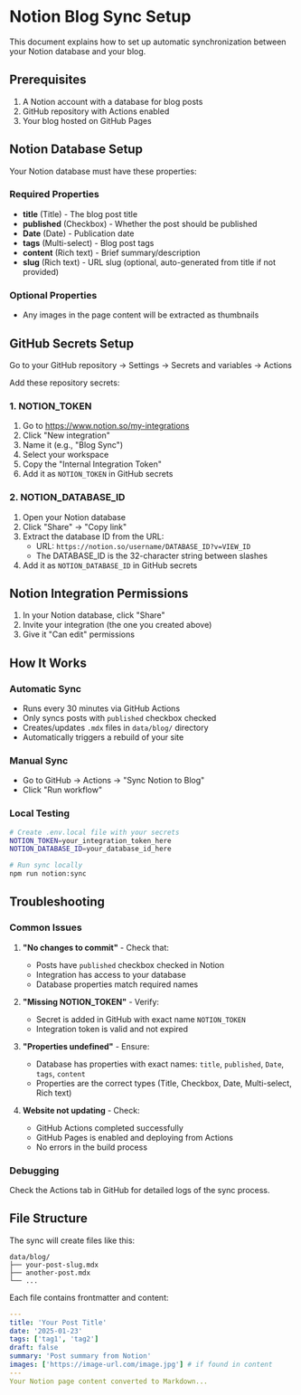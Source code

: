 # Notion Blog Sync Setup

This document explains how to set up automatic synchronization between your Notion database and your blog.

## Prerequisites

1. A Notion account with a database for blog posts
2. GitHub repository with Actions enabled
3. Your blog hosted on GitHub Pages

## Notion Database Setup

Your Notion database must have these properties:

### Required Properties

- **title** (Title) - The blog post title
- **published** (Checkbox) - Whether the post should be published
- **Date** (Date) - Publication date
- **tags** (Multi-select) - Blog post tags
- **content** (Rich text) - Brief summary/description
- **slug** (Rich text) - URL slug (optional, auto-generated from title if not provided)

### Optional Properties

- Any images in the page content will be extracted as thumbnails

## GitHub Secrets Setup

Go to your GitHub repository → Settings → Secrets and variables → Actions

Add these repository secrets:

### 1. NOTION_TOKEN

1. Go to https://www.notion.so/my-integrations
2. Click "New integration"
3. Name it (e.g., "Blog Sync")
4. Select your workspace
5. Copy the "Internal Integration Token"
6. Add it as `NOTION_TOKEN` in GitHub secrets

### 2. NOTION_DATABASE_ID

1. Open your Notion database
2. Click "Share" → "Copy link"
3. Extract the database ID from the URL:
   - URL: `https://notion.so/username/DATABASE_ID?v=VIEW_ID`
   - The DATABASE_ID is the 32-character string between slashes
4. Add it as `NOTION_DATABASE_ID` in GitHub secrets

## Notion Integration Permissions

1. In your Notion database, click "Share"
2. Invite your integration (the one you created above)
3. Give it "Can edit" permissions

## How It Works

### Automatic Sync

- Runs every 30 minutes via GitHub Actions
- Only syncs posts with `published` checkbox checked
- Creates/updates `.mdx` files in `data/blog/` directory
- Automatically triggers a rebuild of your site

### Manual Sync

- Go to GitHub → Actions → "Sync Notion to Blog"
- Click "Run workflow"

### Local Testing

```bash
# Create .env.local file with your secrets
NOTION_TOKEN=your_integration_token_here
NOTION_DATABASE_ID=your_database_id_here

# Run sync locally
npm run notion:sync
```

## Troubleshooting

### Common Issues

1. **"No changes to commit"** - Check that:
   - Posts have `published` checkbox checked in Notion
   - Integration has access to your database
   - Database properties match required names

2. **"Missing NOTION_TOKEN"** - Verify:
   - Secret is added in GitHub with exact name `NOTION_TOKEN`
   - Integration token is valid and not expired

3. **"Properties undefined"** - Ensure:
   - Database has properties with exact names: `title`, `published`, `Date`, `tags`, `content`
   - Properties are the correct types (Title, Checkbox, Date, Multi-select, Rich text)

4. **Website not updating** - Check:
   - GitHub Actions completed successfully
   - GitHub Pages is enabled and deploying from Actions
   - No errors in the build process

### Debugging

Check the Actions tab in GitHub for detailed logs of the sync process.

## File Structure

The sync will create files like this:

```
data/blog/
├── your-post-slug.mdx
├── another-post.mdx
└── ...
```

Each file contains frontmatter and content:

```yaml
---
title: 'Your Post Title'
date: '2025-01-23'
tags: ['tag1', 'tag2']
draft: false
summary: 'Post summary from Notion'
images: ['https://image-url.com/image.jpg'] # if found in content
---
Your Notion page content converted to Markdown...
```
